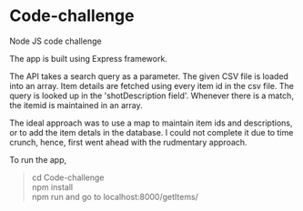 # Code-challenge
Node JS code challenge

The app is built using Express framework.

The API takes a search query as a parameter. 
The given CSV file is loaded into an array. Item details are fetched using every item id in the csv file.
The query is looked up in the 'shotDescription field'. Whenever there is a match, the itemid is maintained in an array.

The ideal approach was to use a map to maintain item ids and descriptions, or to add the item detals in the database.
I could not complete it due to time crunch, hence, first went ahead with the rudmentary approach.


To run the app, <br/>
> cd Code-challenge <br/>
> npm install <br/>
> npm run    and    go to localhost:8000/getItems/<searchQuery>
